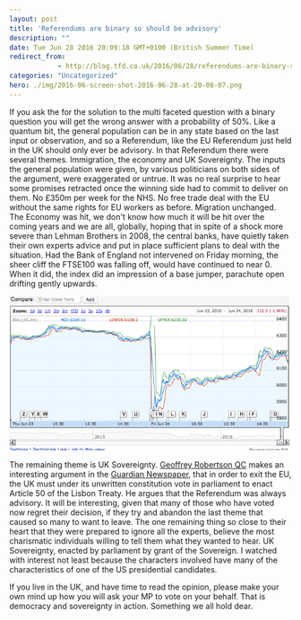 ```yaml
---
layout: post
title: 'Referendums are binary so should be advisory'
description: ""
date: Tue Jun 28 2016 20:09:18 GMT+0100 (British Summer Time)
redirect_from: 
            - http://blog.tfd.co.uk/2016/06/28/referendums-are-binary-so-should-be-advisory/
categories: "Uncategorized"
hero: ./img/2016-06-screen-shot-2016-06-28-at-20-08-07.png
---
```

If you ask the for the solution to the multi faceted question with a binary question you will get the wrong answer with a probability of 50%. Like a quantum bit, the general population can be in any state based on the last input or observation, and so a Referendum, like the EU Referendum just held in the UK should only ever be advisory. In that Referendum there were several themes. Immigration, the economy and UK Sovereignty. The inputs the general population were given, by various politicians on both sides of the argument, were exaggerated or untrue. It was no real surprise to hear some promises retracted once the winning side had to commit to deliver on them. No £350m per week for the NHS. No free trade deal with the EU without the same rights for EU workers as before. Migration unchanged. The Economy was hit, we don't know how much it will be hit over the coming years and we are all, globally, hoping that in spite of a shock more severe than Lehman Brothers in 2008, the central banks, have quietly taken their own experts advice and put in place sufficient plans to deal with the situation. Had the Bank of England not intervened on Friday morning, the sheer cliff the FTSE100 was falling off, would have continued to near 0. When it did, the index did an impression of a base jumper, parachute open drifting gently upwards.

![Screen Shot 2016-06-28 at 20.08.07](./img/2016-06-screen-shot-2016-06-28-at-20-08-07.png)

The remaining theme is UK Sovereignty. [Geoffrey Robertson QC](http://www.theguardian.com/profile/geoffreyrobertson) makes an interesting argument in the [Guardian Newspaper](https://www.theguardian.com/commentisfree/2016/jun/27/stop-brexit-mp-vote-referendum-members-parliament-act-europe), that in order to exit the EU, the UK must under its unwritten constitution vote in parliament to enact Article 50 of the Lisbon Treaty. He argues that the Referendum was always advisory. It will be interesting, given that many of those who have voted now regret their decision, if they try and abandon the last theme that caused so many to want to leave. The one remaining thing so close to their heart that they were prepared to ignore all the experts, believe the most charismatic individuals willing to tell them what they wanted to hear. UK Sovereignty, enacted by parliament by grant of the Sovereign. I watched with interest not least because the characters involved have many of the characteristics of one of the US presidential candidates.

If you live in the UK, and have time to read the opinion, please make your own mind up how you will ask your MP to vote on your behalf. That is democracy and sovereignty in action. Something we all hold dear.
